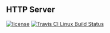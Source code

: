 HTTP Server
-----------

[![license](https://img.shields.io/badge/license-MIT-blue.svg)](https://github.com/pashinov/server/blob/master/LICENSE)
[![Travis CI Linux Build Status](https://travis-ci.org/pashinov/server.svg)](https://travis-ci.org/pashinov/server "Travis CI Linux Build Status")
